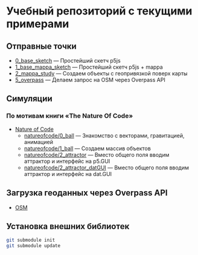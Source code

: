 # Учебный репозиторий с текущими примерами

## Отправные точки

- [0_base_sketch](https://github.com/alexlipovka/23_masters/tree/main/0_base_sketch) — Простейший скетч p5js
- [1_base_mappa_sketch](https://github.com/alexlipovka/23_masters/tree/main/1_base_mappa_sketch) — Простейший скетч p5js + mappa
- [2_mappa_study](https://github.com/alexlipovka/23_masters/tree/main/2_mappa_study) — Создаем объекты с геопривязкой поверх карты
- [5_overpass](https://github.com/alexlipovka/23_masters/tree/main/5_overpass) — Делаем запрос на OSM через Overpass API

## Симуляции

### По мотивам книги «The Nature Of Code»

- [Nature of Code](https://github.com/alexlipovka/23_masters/tree/main/natureofcode)
  - [natureofcode/0_ball](https://github.com/alexlipovka/23_masters/tree/main/natureofcode/0_ball) — Знакомство с векторами, гравитацией, анимацией
  - [natureofcode/1_ball](https://github.com/alexlipovka/23_masters/tree/main/natureofcode/1_ball) — Создаем массив объектов
  - [natureofcode/2_attractor](https://github.com/alexlipovka/23_masters/tree/main/natureofcode/2_attractor) — Вместо общего поля вводим аттрактор и интерфейс на p5.GUI
  - [natureofcode/2_attractor_datGUI](https://github.com/alexlipovka/23_masters/tree/main/natureofcode/2_attractor_datGUI) — Вместо общего поля вводим аттрактор и интерфейс на dat.GUI

## Загрузка геоданных через Overpass API

- [OSM](https://github.com/alexlipovka/23_masters/tree/main/OSM)

## Установка внешних библиотек

```bash
git submodule init
git submodule update
```